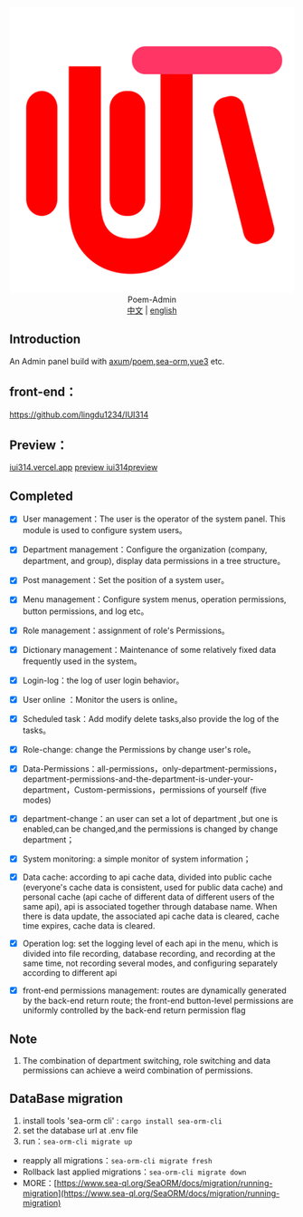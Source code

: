 <p align="center">
  <img src='data/logo.svg' />
  <br/>
  <span size="30">Poem-Admin</span>
  <br>
   <a href="./README.md"><span>中文</span></a>   |    <a href="./README_EN.md"><span>english</span></a>
</p>

## Introduction

An Admin panel build with [axum](https://github.com/tokio-rs/axum)/[poem](https://github.com/poem-web/poem),[sea-orm](https://github.com/SeaQL/sea-orm),[vue3](https://github.com/vuejs/core) etc.


## front-end：

https://github.com/lingdu1234/IUI314

## Preview：
[iui314.vercel.app](https://iui314.vercel.app/#/)
[preview iui314preview](https://iui314preview.iu1314.top/)


## Completed

- [x] User management：The user is the operator of the system panel. This module is used to configure system users。

- [x] Department management：Configure the  organization (company, department, and group), display data permissions in a tree structure。

- [x] Post management：Set the position of a system user。

- [x] Menu management：Configure system menus, operation permissions,  button permissions, and log etc。

- [x] Role management：assignment of role's Permissions。

- [x] Dictionary management：Maintenance of some relatively fixed data frequently used in the system。

- [x] Login-log：the log of user login behavior。

- [x] User online ：Monitor the users is online。

- [x] Scheduled task：Add modify delete  tasks,also provide the log of the tasks。

- [x] Role-change: change the Permissions by change user's role。

- [x] Data-Permissions：all-permissions，only-department-permissions，department-permissions-and-the-department-is-under-your-department，Custom-permissions，permissions of yourself (five modes)

- [x] department-change：an user can set a lot of department ,but one is enabled,can be changed,and the permissions is changed by change department；

- [x] System monitoring: a simple monitor of system information；

- [x] Data cache: according to api cache data, divided into public cache (everyone's cache data is consistent, used for public data cache) and personal cache (api cache of different data of different users of the same api), api is associated together through database name. When there is data update, the associated api cache data is cleared, cache time expires, cache data is cleared.

- [x] Operation log: set the logging level of each api in the menu, which is divided into file recording, database recording, and recording at the same time, not recording several modes, and configuring separately according to different api

- [x] front-end permissions management: routes are dynamically generated by the back-end return route; the front-end button-level permissions are uniformly controlled by the back-end return permission flag



## Note

1. The combination of department switching, role switching and data permissions can achieve a weird combination of permissions.


## DataBase migration
1. install tools 'sea-orm cli' : `cargo install sea-orm-cli`
2. set the database url at .env file
3. run：`sea-orm-cli migrate up`

* reapply all migrations：`sea-orm-cli migrate fresh`
* Rollback last applied migrations：`sea-orm-cli migrate down`
* MORE：[https://www.sea-ql.org/SeaORM/docs/migration/running-migration](https://www.sea-ql.org/SeaORM/docs/migration/running-migration)
